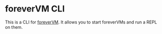 # foreverVM CLI

This is a CLI for [foreverVM](https://forevervm.com). It allows you to start foreverVMs and run a REPL on them.
